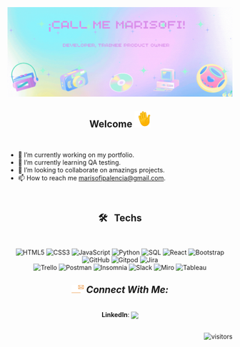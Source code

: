 
![Banner](https://github.com/marisofip/marisofip/raw/main/banner.gif)

<div align="center">
<h2>  Welcome  <img src="https://github.com/marisofip/marisofip/raw/main/hola.gif" width="36px" height="36px"/> </h2>
</div>
<br/>

- 🔭 I’m currently working on my portfolio.
- 🌱 I’m currently learning QA testing.
- 👯 I’m looking to collaborate on amazings projects.
- 📫 How to reach me marisofipalencia@gmail.com.



<br/>
<div align="center">
<h2> 🛠 &nbsp;  Techs </h2>

<br/>

![HTML5](https://img.shields.io/badge/-HTML5-000000?style=flat&logo=HTML5)
![CSS3](https://img.shields.io/badge/-CSS3-000000?style=flat&logo=CSS3&logoColor=blue)
![JavaScript](https://img.shields.io/badge/-JavaScript-000000?style=flat&logo=javascript)
![Python](https://img.shields.io/badge/-Python-000000?style=flat&logo=python)
![SQL](https://img.shields.io/badge/-SQL-000000?style=flat&logo=MySQL)
![React](https://img.shields.io/badge/-React-000000?style=flat&logo=React&logoColor=61DAFB)
![Bootstrap](https://img.shields.io/badge/Bootstrap-000000?&style=flat&logo=bootstrap&logoColor=purple)
![GitHub](https://img.shields.io/badge/-GitHub-000000?style=flat&logo=github&logoColor=FFFFFF)
![Gitpod](https://img.shields.io/badge/-gitpod-000000?&style=flat&logo=gitpod&logoColor=orange)
![Jira](https://img.shields.io/badge/-Jira-000000?style=flat&logo=jira-software&logoColor=blue) 
  <br/>
![Trello](https://img.shields.io/badge/Trello-000000?&style=flat&logo=trello&logoColor=blue)
![Postman](https://img.shields.io/badge/Postman-000000?&style=flat&logo=postman&logoColor=orange)
![Insomnia](https://img.shields.io/badge/Insomnia-000000?&style=flat&logo=insomnia&logoColor=purple)
![Slack](https://img.shields.io/badge/Slack-000000?&style=flat&logo=slack&logoColor=white)
         ![Miro](https://img.shields.io/badge/Miro-000000?&style=flat&logo=miro&logoColor=yellow)
![Tableau](https://img.shields.io/badge/Tableau-000000?&style=flat&logo=tableau&logoColor=raimbow)
<br/>

<h2><img width="28" src="https://github.com/marisofip/marisofip//raw/main/carta.gif" /><i> Connect With Me:</i></h2>

<br/>
   <strong>LinkedIn</strong>:
   <a href="https://www.linkedin.com/in/marisofi/"> <img align="center" src="https://img.shields.io/badge/Mariandris-0077B5?style=plastic&logo=linkedin&logoColor=white"></a>

<br/>
</div>

<div align="end">
<br/>

![visitors](https://visitor-badge.glitch.me/badge?page_id=marisofip.visitor-badge&left_color=grey&right_color=black)

</div>
<!--
**marisofip/marisofip** is a ✨ _special_ ✨ repository because its `README.md` (this file) appears on your GitHub profile.

Here are some ideas to get you started:

- 🔭 I’m currently working on ...
- 🌱 I’m currently learning ...
- 👯 I’m looking to collaborate on ...
- 🤔 I’m looking for help with ...
- 💬 Ask me about ...
- 📫 How to reach me: ...
- 😄 Pronouns: ...
- ⚡ Fun fact: ...
-->
